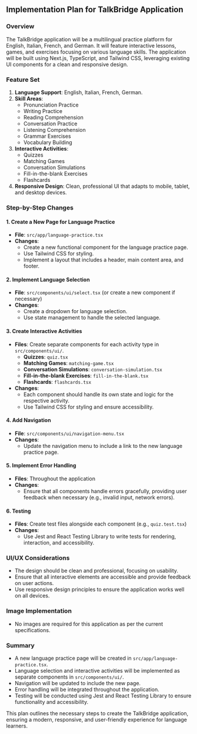 ## Implementation Plan for TalkBridge Application

### Overview
The TalkBridge application will be a multilingual practice platform for English, Italian, French, and German. It will feature interactive lessons, games, and exercises focusing on various language skills. The application will be built using Next.js, TypeScript, and Tailwind CSS, leveraging existing UI components for a clean and responsive design.

### Feature Set
1. **Language Support**: English, Italian, French, German.
2. **Skill Areas**:
   - Pronunciation Practice
   - Writing Practice
   - Reading Comprehension
   - Conversation Practice
   - Listening Comprehension
   - Grammar Exercises
   - Vocabulary Building
3. **Interactive Activities**:
   - Quizzes
   - Matching Games
   - Conversation Simulations
   - Fill-in-the-blank Exercises
   - Flashcards
4. **Responsive Design**: Clean, professional UI that adapts to mobile, tablet, and desktop devices.

### Step-by-Step Changes

#### 1. Create a New Page for Language Practice
- **File**: `src/app/language-practice.tsx`
- **Changes**:
  - Create a new functional component for the language practice page.
  - Use Tailwind CSS for styling.
  - Implement a layout that includes a header, main content area, and footer.

#### 2. Implement Language Selection
- **File**: `src/components/ui/select.tsx` (or create a new component if necessary)
- **Changes**:
  - Create a dropdown for language selection.
  - Use state management to handle the selected language.

#### 3. Create Interactive Activities
- **Files**: Create separate components for each activity type in `src/components/ui/`.
  - **Quizzes**: `quiz.tsx`
  - **Matching Games**: `matching-game.tsx`
  - **Conversation Simulations**: `conversation-simulation.tsx`
  - **Fill-in-the-blank Exercises**: `fill-in-the-blank.tsx`
  - **Flashcards**: `flashcards.tsx`
- **Changes**:
  - Each component should handle its own state and logic for the respective activity.
  - Use Tailwind CSS for styling and ensure accessibility.

#### 4. Add Navigation
- **File**: `src/components/ui/navigation-menu.tsx`
- **Changes**:
  - Update the navigation menu to include a link to the new language practice page.

#### 5. Implement Error Handling
- **Files**: Throughout the application
- **Changes**:
  - Ensure that all components handle errors gracefully, providing user feedback when necessary (e.g., invalid input, network errors).

#### 6. Testing
- **Files**: Create test files alongside each component (e.g., `quiz.test.tsx`)
- **Changes**:
  - Use Jest and React Testing Library to write tests for rendering, interaction, and accessibility.

### UI/UX Considerations
- The design should be clean and professional, focusing on usability.
- Ensure that all interactive elements are accessible and provide feedback on user actions.
- Use responsive design principles to ensure the application works well on all devices.

### Image Implementation
- No images are required for this application as per the current specifications.

### Summary
- A new language practice page will be created in `src/app/language-practice.tsx`.
- Language selection and interactive activities will be implemented as separate components in `src/components/ui/`.
- Navigation will be updated to include the new page.
- Error handling will be integrated throughout the application.
- Testing will be conducted using Jest and React Testing Library to ensure functionality and accessibility. 

This plan outlines the necessary steps to create the TalkBridge application, ensuring a modern, responsive, and user-friendly experience for language learners.
